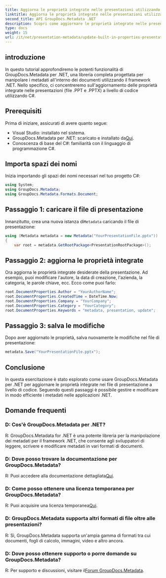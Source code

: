 ```yaml
---
title: Aggiorna le proprietà integrate nelle presentazioni utilizzando .NET
linktitle: Aggiorna le proprietà integrate nelle presentazioni utilizzando .NET
second_title: API GroupDocs.Metadata .NET
description: Scopri come aggiornare le proprietà integrate nelle presentazioni utilizzando .NET con GroupDocs.Metadata, una libreria versatile per la manipolazione dei metadati.
type: docs
weight: 15
url: /it/net/presentation-metadata/update-built-in-properties-presentations/
---
```

## introduzione
In questo tutorial approfondiremo le potenti funzionalità di GroupDocs.Metadata per .NET, una libreria completa progettata per manipolare i metadati all'interno dei documenti utilizzando il framework .NET. Nello specifico, ci concentreremo sull'aggiornamento delle proprietà integrate nelle presentazioni (file .PPT e .PPTX) a livello di codice utilizzando C#.
## Prerequisiti
Prima di iniziare, assicurati di avere quanto segue:
- Visual Studio: installato nel sistema.
-  GroupDocs.Metadata per .NET: scaricato e installato da[Qui](https://releases.groupdocs.com/metadata/net/).
- Conoscenza di base del C#: familiarità con il linguaggio di programmazione C#.

## Importa spazi dei nomi
Inizia importando gli spazi dei nomi necessari nel tuo progetto C#:
```csharp
using System;
using GroupDocs.Metadata;
using GroupDocs.Metadata.Formats.Document;
```
## Passaggio 1: caricare il file di presentazione
 Innanzitutto, crea una nuova istanza di`Metadata` caricando il file di presentazione:
```csharp
using (Metadata metadata = new Metadata("YourPresentationFile.pptx"))
{
    var root = metadata.GetRootPackage<PresentationRootPackage>();
```
## Passaggio 2: aggiorna le proprietà integrate
Ora aggiorna le proprietà integrate desiderate della presentazione. Ad esempio, puoi modificare l'autore, la data di creazione, l'azienda, la categoria, le parole chiave, ecc. Ecco come puoi farlo:
```csharp
root.DocumentProperties.Author = "YourAuthorName";
root.DocumentProperties.CreatedTime = DateTime.Now;
root.DocumentProperties.Company = "YourCompany";
root.DocumentProperties.Category = "YourCategory";
root.DocumentProperties.Keywords = "metadata, presentation, update";
```
## Passaggio 3: salva le modifiche
Dopo aver aggiornato le proprietà, salva nuovamente le modifiche nel file di presentazione:
```csharp
metadata.Save("YourPresentationFile.pptx");
```

## Conclusione
In questa esercitazione è stato esplorato come usare GroupDocs.Metadata per .NET per aggiornare le proprietà integrate nei file di presentazione a livello di codice. Seguendo questi passaggi è possibile gestire e modificare in modo efficiente i metadati nelle applicazioni .NET.

## Domande frequenti
### D: Cos'è GroupDocs.Metadata per .NET?
R: GroupDocs.Metadata for .NET è una potente libreria per la manipolazione dei metadati per il framework .NET, che consente agli sviluppatori di leggere, scrivere e modificare metadati in vari formati di documenti.
### D: Dove posso trovare la documentazione per GroupDocs.Metadata?
 R: Puoi accedere alla documentazione dettagliata[Qui](https://reference.groupdocs.com/metadata/net/).
### D: Come posso ottenere una licenza temporanea per GroupDocs.Metadata?
 R: Puoi acquisire una licenza temporanea[Qui](https://purchase.groupdocs.com/temporary-license/).
### D: GroupDocs.Metadata supporta altri formati di file oltre alle presentazioni?
R: Sì, GroupDocs.Metadata supporta un'ampia gamma di formati tra cui documenti, fogli di calcolo, immagini, video e altro ancora.
### D: Dove posso ottenere supporto o porre domande su GroupDocs.Metadata?
 R: Per supporto e discussioni, visitare il[Forum GroupDocs.Metadata](https://forum.groupdocs.com/c/metadata/14).